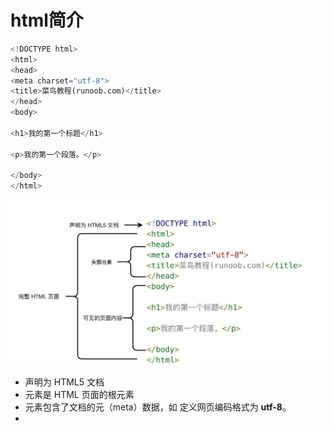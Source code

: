 

# html简介

```python
<!DOCTYPE html>
<html>
<head>
<meta charset="utf-8">
<title>菜鸟教程(runoob.com)</title>
</head>
<body>
 
<h1>我的第一个标题</h1>
 
<p>我的第一个段落。</p>
 
</body>
</html>
```

![02A7DD95-22B4-4FB9-B994-DDB5393F7F03.jpg](./1-html前端简要介绍.assert/1700924089929-71377680-af73-4982-ba95-77fdf4293e1c.jpeg)


- **<!DOCTYPE html>** 声明为 HTML5 文档
- **<html>** 元素是 HTML 页面的根元素
- **<head>** 元素包含了文档的元（meta）数据，如 **<meta charset="utf-8">** 定义网页编码格式为 **utf-8**。
- **<title>** 元素描述了文档的标题
- **<body>** 元素包含了可见的页面内容
- **<h1>** 元素定义一个大标题
- **<p>** 元素定义一个段落<br>换行
## html工程项目一般结构


```plain
my-project/                # 项目根目录
|-- dist/                  # 用于存放构建后的文件，如压缩后的CSS/JS文件
|-- src/                   # 存放源代码
|   |-- assets/           # 静态资源
|   |   |-- images/       # 图片资源
|   |   |-- fonts/       # 字体资源
|   |-- components/       # 项目组件（如果使用组件化开发）
|   |   |-- Header.js     # 导航栏组件
|   |   |-- Footer.js     # 页脚组件
|   |   `-- ...           # 其他组件
|   |-- styles/           # CSS样式文件
|   |   |-- main.css      # 主样式表
|   |   `-- ...           # 其他样式表
|   |-- scripts/          # JavaScript脚本
|   |   |-- main.js       # 主JavaScript文件
|   |   `-- ...           # 其他脚本文件
|   |-- views/            # 视图文件（如果使用MVC架构）
|   |   |-- index.html    # 主页视图
|   |   `-- ...           # 其他视图文件
|   |-- index.html        # 主HTML文件
|   `-- manifest.json     # 网站清单文件（用于PWA）
|-- node_modules/          # Node.js项目依赖
|-- .git/                  # Git版本控制文件夹
|-- .gitignore             # 指定不需要版本控制的文件和文件夹
|-- package.json           # Node.js项目配置文件
|-- webpack.config.js       # Webpack配置文件
|-- postcss.config.js      # PostCSS配置文件
|-- babel.config.js        # Babel配置文件
`-- README.md              # 项目说明文件
```


# 前端服务启动
### 本地开发环境

1. **安装依赖**： 如果你使用的是Node.js项目，需要先在项目根目录下运行```npm install
```
或```yarn
```
来安装依赖。
```plain
bash

npm install
# 或者
yarn
```

1. **构建项目**： 对于需要构建的项目（如使用了Webpack、Rollup等构建工具的项目），需要先构建项目。
```plain
bash

npm run build
# 或者
yarn build
```
构建过程会将源代码压缩、优化，并输出到```dist/
```
或其他指定的目录。

1. **本地预览**： 在构建完成后，可以使用静态服务器在本地预览构建后的文件。可以使用```http-server
```
、```serve
```
等静态服务器工具。
```plain
bash

npx http-server dist -o
# 或者
npx serve -s dist
```
### 部署到服务器

1. **选择服务器**： 你可以选择不同的服务器来部署你的前端项目，例如Vercel、Netlify、GitHub Pages、AWS S3、阿里云OSS等静态网站托管服务，或者使用传统的Web服务器如Apache、Nginx。
2. **上传文件**： 将构建后的文件上传到服务器。这可以通过FTP、SCP、rsync等工具手动完成，也可以通过CI/CD流程自动化。
3. **配置服务器**： 根据服务器的不同，可能需要配置服务器以正确服务静态文件。例如，在Nginx中，你需要配置一个server块来处理静态资源的请求。
```plain
nginx

server {
    listen 80;
    server_name example.com;

    location / {
        root /path/to/dist;
        index index.html index.htm;
    }
}
```

1. **设置域名**（如果需要）： 如果你希望使用自定义域名，需要在DNS服务商处将域名解析到你的服务器IP地址，并在服务器上配置SSL证书（如果使用HTTPS）。
2. **监控与维护**： 部署完成后，需要监控前端服务的运行状态，并定期进行维护和更新。### 使用平台即服务（PaaS）
一些平台提供了更简单的部署方式，如：

- **Vercel**、**Netlify**：这些平台可以直接从你的Git仓库（如GitHub）自动部署前端项目。
- **GitHub Pages**：可以直接从GitHub仓库部署静态网站。这些服务通常提供了一键部署的功能，你只需要将代码推送到仓库，平台会自动帮你构建和部署。
